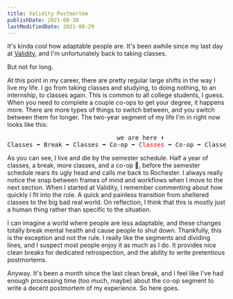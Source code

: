 ```yaml
---
title: Validity Postmortem
publishDate: 2021-08-30
lastModifiedDate: 2021-08-29
---
```

It's kinda cool how adaptable people are. It's been awhile since my last day at
[Validity](https://www.validity.com/), and I'm unfortunately back to taking classes.

But not for long.

At this point in my career, there are pretty regular large shifts in the way I live my life.
I go from taking classes and studying, to doing nothing, to an internship, to classes again.
This is common to all college students, I guess. When you need to complete a couple co-ops to 
get your degree, it happens more. There are more types of things to switch between, and you
switch between them for longer. The two-year segment of my life I'm in right now
looks like this: 

<pre>
                              we are here ⬇
Classes ➡ Break ➡ Classes ➡ Co-op ➡ <span style="color: red;">Classes</span> ➡ Co-op ➡ Classes (2x) ➡ Graduation
</pre>

As you can see, I live and die by the semester schedule. Half a year of classes, a break, more
classes, and a co-op 🙂, before the semester schedule rears its ugly head and calls me back 
to Rochester. I always really notice the snap between frames of mind and workflows when I 
move to the next section. When I started at Validity, I remember commenting about how quickly
I fit into the role. A quick and painless transition from sheltered classes to the big bad 
real world. On reflection, I think that this is mostly just a human thing rather than specific to
the situation.

I can imagine a world where people are less adaptable, and these changes
totally break mental health and cause people to shut down. Thankfully, this is the exception
and not the rule. I really like the segments and dividing lines, and I suspect most people enjoy 
it as much as I do. It provides nice clean breaks for dedicated retrospection, and the ability 
to write pretentious postmortems.

Anyway. It's been a month since the last clean break, and I feel like I've had enough processing
time (too much, maybe) about the co-op segment to write a decent postmortem of my experience.
So here goes.

<!-- 
One of my favorite Youtube personalities, Matt Parker, has a line in one of his 
videos where he says something like 'the human brain is great, you can cheat by
just learning how to do something'.
-->

<!--
When I'm trying to figure out which things are human things vs. which things are me things,
I definitely risk over-generalization. I really only have one complete data point, myself.
I can try to gather information about other people, but I will never understand them
as well as I understand myself.
-->